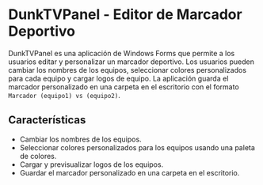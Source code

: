 # DunkTVPanel - Editor de Marcador Deportivo

DunkTVPanel es una aplicación de Windows Forms que permite a los usuarios editar y personalizar un marcador deportivo. Los usuarios pueden cambiar los nombres de los equipos, seleccionar colores personalizados para cada equipo y cargar logos de equipo. La aplicación guarda el marcador personalizado en una carpeta en el escritorio con el formato `Marcador (equipo1) vs (equipo2)`.

## Características

- Cambiar los nombres de los equipos.
- Seleccionar colores personalizados para los equipos usando una paleta de colores.
- Cargar y previsualizar logos de los equipos.
- Guardar el marcador personalizado en una carpeta en el escritorio.

